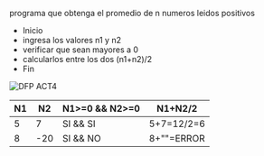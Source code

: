 programa que obtenga el promedio de n numeros leidos positivos   
* Inicio
* ingresa los valores n1 y n2
* verificar que sean mayores a 0
* calcularlos entre los dos (n1+n2)/2
* Fin    

![DFP ACT4](https://github.com/Alexcairo23/Diagramas-ICI/assets/144750904/6083e1cd-f5cb-4a67-9471-dce38b3a613a)

<table>
<thead>
	<tr>
		<th>N1</th>
		<th>N2</th>
		<th>N1>=0 && N2>=0</th>
		<th>N1+N2/2</th>
	</tr>
</thead>
<tbody>
	<tr>
		<td>5</td>
		<td>7</td>
		<td>SI && SI</td>	<td>5+7=12/2=6</td>
	</tr>
	<tr>
		<td>8</td>
		<td>-20</td>
		<td>SI && NO</td>	<td>8+""=ERROR</td>
	</tr>
</tbody>
</table>


